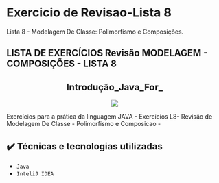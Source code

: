 # Exercicio de Revisao-Lista 8
Lista 8 - Modelagem De Classe: Polimorfismo e Composições.
## LISTA DE EXERCÍCIOS Revisão MODELAGEM - COMPOSIÇÕES - LISTA 8

<h2 align="center">Introdução_Java_For_</h2>

<p align="center">
<img src="https://img.shields.io/badge/Status-Programador_em_Desenvolvimento-red"></p>

<p>Exercícios para a prática da linguagem JAVA - Exercicios L8- Revisão de Modelagem De Classe - Polimorfismo e Composicao
 -</p>

## ✔️ Técnicas e tecnologias utilizadas

- ``Java ``
- ``InteliJ IDEA``
